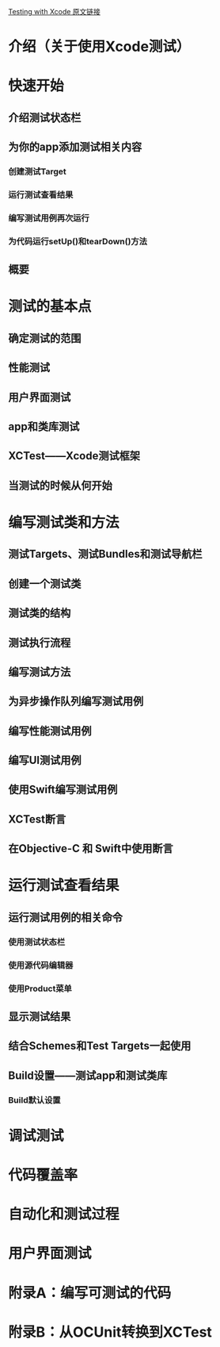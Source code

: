 [Testing with Xcode 原文链接](https://developer.apple.com/library/content/documentation/DeveloperTools/Conceptual/testing_with_xcode/chapters/01-introduction.html#//apple_ref/doc/uid/TP40014132)

# 介绍（关于使用Xcode测试）

# 快速开始

## 介绍测试状态栏

## 为你的app添加测试相关内容

### 创建测试Target

### 运行测试查看结果

### 编写测试用例再次运行

### 为代码运行setUp()和tearDown()方法

## 概要

# 测试的基本点

## 确定测试的范围

## 性能测试

## 用户界面测试

## app和类库测试

## XCTest——Xcode测试框架

## 当测试的时候从何开始

# 编写测试类和方法

## 测试Targets、测试Bundles和测试导航栏

## 创建一个测试类

## 测试类的结构

## 测试执行流程

## 编写测试方法

## 为异步操作队列编写测试用例

## 编写性能测试用例

## 编写UI测试用例

## 使用Swift编写测试用例

## XCTest断言

## 在Objective-C 和 Swift中使用断言

# 运行测试查看结果

## 运行测试用例的相关命令

### 使用测试状态栏

### 使用源代码编辑器

### 使用Product菜单

## 显示测试结果

## 结合Schemes和Test Targets一起使用

## Build设置——测试app和测试类库

### Build默认设置

# 调试测试

# 代码覆盖率

# 自动化和测试过程

# 用户界面测试

# 附录A：编写可测试的代码

# 附录B：从OCUnit转换到XCTest